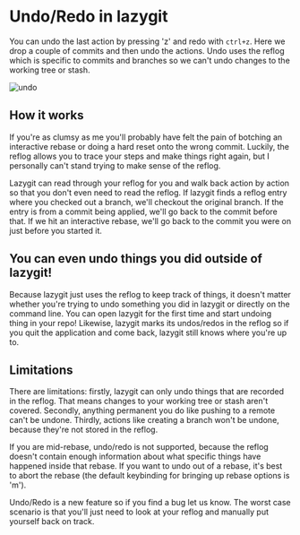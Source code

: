 # Undo/Redo in lazygit

You can undo the last action by pressing 'z' and redo with `ctrl+z`. Here we drop a couple of commits and then undo the actions.
Undo uses the reflog which is specific to commits and branches so we can't undo changes to the working tree or stash.

![undo](../../assets/demo/undo-compressed.gif)

## How it works

If you're as clumsy as me you'll probably have felt the pain of botching an interactive rebase or doing a hard reset onto the wrong commit. Luckily, the reflog allows you to trace your steps and make things right again, but I personally can't stand trying to make sense of the reflog.

Lazygit can read through your reflog for you and walk back action by action so that you don't even need to read the reflog. If lazygit finds a reflog entry where you checked out a branch, we'll checkout the original branch. If the entry is from a commit being applied, we'll go back to the commit before that. If we hit an interactive rebase, we'll go back to the commit you were on just before you started it.

## You can even undo things you did outside of lazygit!

Because lazygit just uses the reflog to keep track of things, it doesn't matter whether you're trying to undo something you did in lazygit or directly on the command line. You can open lazygit for the first time and start undoing thing in your repo! Likewise, lazygit marks its undos/redos in the reflog so if you quit the application and come back, lazygit still knows where you're up to.

## Limitations

There are limitations: firstly, lazygit can only undo things that are recorded in the reflog. That means changes to your working tree or stash aren't covered. Secondly, anything permanent you do like pushing to a remote can't be undone. Thirdly, actions like creating a branch won't be undone, because they're not stored in the reflog.

If you are mid-rebase, undo/redo is not supported, because the reflog doesn't contain enough information about what specific things have happened inside that rebase. If you want to undo out of a rebase, it's best to abort the rebase (the default keybinding for bringing up rebase options is 'm').

Undo/Redo is a new feature so if you find a bug let us know. The worst case scenario is that you'll just need to look at your reflog and manually put yourself back on track.
